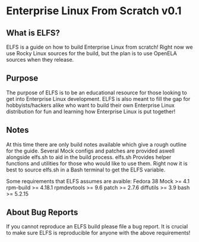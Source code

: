 # Enterprise Linux From Scratch v0.1

## What is ELFS?
ELFS is a guide on how to build Enterprise Linux from scratch! Right now we use Rocky Linux sources for the build, but the plan is to use OpenELA sources when they release.

## Purpose
The purpose of ELFS is to be an educational resource for those looking to get into Enterprise Linux development. ELFS is also meant to fill the gap for hobbyists/hackers alike who want to build their own Enterprise Linux distribution for fun and learning how Enterprise Linux is put together!

## Notes
At this time there are only build notes available which give a rough outline for the guide. Several Mock configs and patches are provided aswell alongside elfs.sh to aid in the build process. elfs.sh Provides helper functions and utilities for those who would like to use them. Right now it is best to source elfs.sh in a Bash terminal to get the ELFS variable.

Some requirements that ELFS assumes are avaible:
Fedora 38
Mock >= 4.1
rpm-build >= 4.18.1
rpmdevtools >= 9.6
patch >= 2.7.6
diffutils >= 3.9
bash >= 5.2.15

## About Bug Reports
If you cannot reproduce an ELFS build please file a bug report. It is crucial to make sure ELFS is reproducible for anyone with the above requirements!

